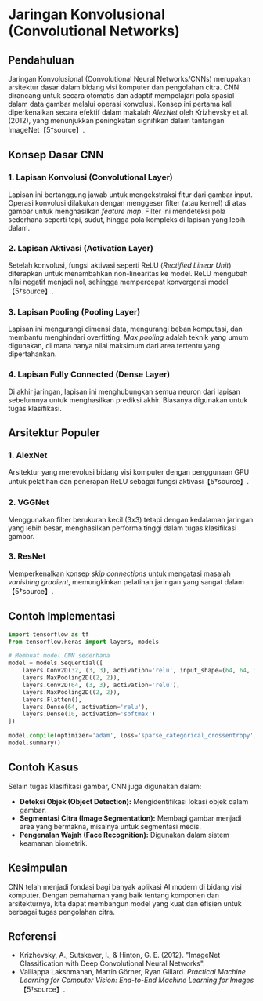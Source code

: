 # Jaringan Konvolusional (Convolutional Networks)

## Pendahuluan

Jaringan Konvolusional (Convolutional Neural Networks/CNNs) merupakan arsitektur dasar dalam bidang visi komputer dan pengolahan citra. CNN dirancang untuk secara otomatis dan adaptif mempelajari pola spasial dalam data gambar melalui operasi konvolusi. Konsep ini pertama kali diperkenalkan secara efektif dalam makalah *AlexNet* oleh Krizhevsky et al. (2012), yang menunjukkan peningkatan signifikan dalam tantangan ImageNet【5†source】.

## Konsep Dasar CNN

### 1. **Lapisan Konvolusi (Convolutional Layer)**

Lapisan ini bertanggung jawab untuk mengekstraksi fitur dari gambar input. Operasi konvolusi dilakukan dengan menggeser filter (atau kernel) di atas gambar untuk menghasilkan *feature map*. Filter ini mendeteksi pola sederhana seperti tepi, sudut, hingga pola kompleks di lapisan yang lebih dalam.

### 2. **Lapisan Aktivasi (Activation Layer)**

Setelah konvolusi, fungsi aktivasi seperti ReLU (*Rectified Linear Unit*) diterapkan untuk menambahkan non-linearitas ke model. ReLU mengubah nilai negatif menjadi nol, sehingga mempercepat konvergensi model【5†source】.

### 3. **Lapisan Pooling (Pooling Layer)**

Lapisan ini mengurangi dimensi data, mengurangi beban komputasi, dan membantu menghindari overfitting. *Max pooling* adalah teknik yang umum digunakan, di mana hanya nilai maksimum dari area tertentu yang dipertahankan.

### 4. **Lapisan Fully Connected (Dense Layer)**

Di akhir jaringan, lapisan ini menghubungkan semua neuron dari lapisan sebelumnya untuk menghasilkan prediksi akhir. Biasanya digunakan untuk tugas klasifikasi.

## Arsitektur Populer

### 1. **AlexNet**

Arsitektur yang merevolusi bidang visi komputer dengan penggunaan GPU untuk pelatihan dan penerapan ReLU sebagai fungsi aktivasi【5†source】.

### 2. **VGGNet**

Menggunakan filter berukuran kecil (3x3) tetapi dengan kedalaman jaringan yang lebih besar, menghasilkan performa tinggi dalam tugas klasifikasi gambar.

### 3. **ResNet**

Memperkenalkan konsep *skip connections* untuk mengatasi masalah *vanishing gradient*, memungkinkan pelatihan jaringan yang sangat dalam【5†source】.

## Contoh Implementasi

```python
import tensorflow as tf
from tensorflow.keras import layers, models

# Membuat model CNN sederhana
model = models.Sequential([
    layers.Conv2D(32, (3, 3), activation='relu', input_shape=(64, 64, 3)),
    layers.MaxPooling2D((2, 2)),
    layers.Conv2D(64, (3, 3), activation='relu'),
    layers.MaxPooling2D((2, 2)),
    layers.Flatten(),
    layers.Dense(64, activation='relu'),
    layers.Dense(10, activation='softmax')
])

model.compile(optimizer='adam', loss='sparse_categorical_crossentropy', metrics=['accuracy'])
model.summary()
```

## Contoh Kasus

Selain tugas klasifikasi gambar, CNN juga digunakan dalam:

- **Deteksi Objek (Object Detection):** Mengidentifikasi lokasi objek dalam gambar.
- **Segmentasi Citra (Image Segmentation):** Membagi gambar menjadi area yang bermakna, misalnya untuk segmentasi medis.
- **Pengenalan Wajah (Face Recognition):** Digunakan dalam sistem keamanan biometrik.

## Kesimpulan

CNN telah menjadi fondasi bagi banyak aplikasi AI modern di bidang visi komputer. Dengan pemahaman yang baik tentang komponen dan arsitekturnya, kita dapat membangun model yang kuat dan efisien untuk berbagai tugas pengolahan citra.

## Referensi

- Krizhevsky, A., Sutskever, I., & Hinton, G. E. (2012). "ImageNet Classification with Deep Convolutional Neural Networks".
- Valliappa Lakshmanan, Martin Görner, Ryan Gillard. *Practical Machine Learning for Computer Vision: End-to-End Machine Learning for Images*【5†source】.

